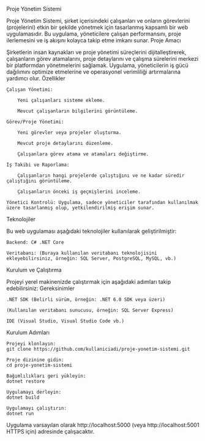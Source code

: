 Proje Yönetim Sistemi

Proje Yönetim Sistemi, şirket içerisindeki çalışanları ve onların görevlerini (projelerini) etkin bir şekilde yönetmek için tasarlanmış kapsamlı bir web uygulamasıdır. Bu uygulama, yöneticilere çalışan performansını, proje ilerlemesini ve iş akışını kolayca takip etme imkanı sunar.
Proje Amacı

Şirketlerin insan kaynakları ve proje yönetimi süreçlerini dijitalleştirerek, çalışanların görev atamalarını, proje detaylarını ve çalışma sürelerini merkezi bir platformdan yönetmelerini sağlamak. Uygulama, yöneticilerin iş gücü dağılımını optimize etmelerine ve operasyonel verimliliği artırmalarına yardımcı olur.
Özellikler

    Çalışan Yönetimi:

        Yeni çalışanları sisteme ekleme.

        Mevcut çalışanların bilgilerini görüntüleme.

    Görev/Proje Yönetimi:

        Yeni görevler veya projeler oluşturma.

        Mevcut proje detaylarını düzenleme.

        Çalışanlara görev atama ve atamaları değiştirme.

    İş Takibi ve Raporlama:

        Çalışanların hangi projelerde çalıştığını ve ne kadar süredir çalıştığını görüntüleme.

        Çalışanların önceki iş geçmişlerini inceleme.

    Yönetici Kontrolü: Uygulama, sadece yöneticiler tarafından kullanılmak üzere tasarlanmış olup, yetkilendirilmiş erişim sunar.

Teknolojiler

Bu web uygulaması aşağıdaki teknolojiler kullanılarak geliştirilmiştir:

    Backend: C# .NET Core

    Veritabanı: (Buraya kullanılan veritabanı teknolojisini ekleyebilirsiniz, örneğin: SQL Server, PostgreSQL, MySQL, vb.)

Kurulum ve Çalıştırma

Projeyi yerel makinenizde çalıştırmak için aşağıdaki adımları takip edebilirsiniz:
Gereksinimler

    .NET SDK (Belirli sürüm, örneğin: .NET 6.0 SDK veya üzeri)

    (Kullanılan veritabanı sunucusu, örneğin: SQL Server Express)

    IDE (Visual Studio, Visual Studio Code vb.)

Kurulum Adımları

    Projeyi klonlayın:
    git clone https://github.com/kullaniciadi/proje-yonetim-sistemi.git

    Proje dizinine gidin:
    cd proje-yonetim-sistemi

    Bağımlılıkları geri yükleyin:
    dotnet restore

    Uygulamayı derleyin:
    dotnet build

    Uygulamayı çalıştırın:
    dotnet run

Uygulama varsayılan olarak http://localhost:5000 (veya http://localhost:5001 HTTPS için) adresinde çalışacaktır.
